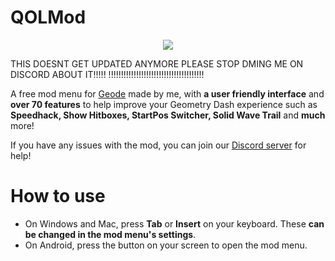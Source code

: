 # QOLMod

<p align="center">
  <img src="https://count.akame.moe/@QOLMod?theme=moebooru">
</p>

THIS DOESNT GET UPDATED ANYMORE PLEASE STOP DMING ME ON DISCORD ABOUT IT!!!!!
!!!!!!!!!!!!!!!!!!!!!!!!!!!!!!!!!!!!!!

A free mod menu for [Geode](https://geode-sdk.org) made by me, with **a user friendly interface** and **over 70 features** to help improve your Geometry Dash experience such as **Speedhack, Show Hitboxes, StartPos Switcher, Solid Wave Trail** and **much** more!

If you have any issues with the mod, you can join our [Discord server](https://discord.gg/DfQSTEnQKK) for help!

# How to use

- On Windows and Mac, press **Tab** or **Insert** on your keyboard. These **can be changed in the mod menu's settings**.
- On Android, press the button on your screen to open the mod menu.
